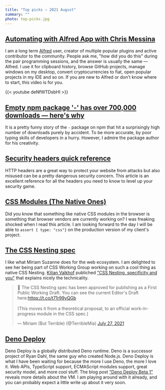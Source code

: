 ```yaml
---
title: "Top picks — 2021 August"
summary: ""
photo: top-picks.jpg
---
```


## [Automating with Alfred App with Chris Messina](https://youtu.be/deNfWTDsbHI)

I am a long term [Alfred](https://www.alfredapp.com) user, creator of multiple popular plugins and active contributor to the community. People ask me, "how did you do this" during the pair programming sessions, and the answer is usually the same — Alfred. I use it for clipboard history, browse GitHub projects, manage windows on my desktop, convert cryptocurrencies to fiat, open popular projects in my IDE and so on. If you are new to Alfred or don't know where to start, this video is for you.

{{< youtube deNfWTDsbHI >}}

## [Empty npm package '-' has over 700,000 downloads — here's why](https://www.bleepingcomputer.com/news/software/empty-npm-package-has-over-700-000-downloads-heres-why/)

It is a pretty funny story of the `-` package on npm that hit a surprisingly high number of downloads purely by accident. To be more accurate, by poor typing skills of developers in a hurry. However, I admire the package author for his creativity.

## [Security headers quick reference](https://web.dev/security-headers/)

HTTP headers are a great way to protect your website from attacks but also misused can be a pretty dangerous security concern. This article is an excellent reference for all the headers you need to know to level up your security game.

## [CSS Modules (The Native Ones)](https://css-tricks.com/css-modules-the-native-ones/)

Did you know that something like native CSS modules in the browser is something that browser vendors are currently working on? I was freaking shocked when I read this article. I am looking forward to the day I will be able to `assert { type: "css"}` on the production version of my client's project.

## [The CSS Nesting spec](https://twitter.com/TerribleMia/status/1420072006188376069)

I like what Miriam Suzanne does for the web ecosystem. I am delighted to see her being part of CSS Working Group working on such a cool thing as native CSS Nesting. [Kilian Valkhof](https://twitter.com/kilianvalkhof) publiched ["CSS Nesting, specificity and you"](https://kilianvalkhof.com/2021/css-html/css--nesting-specificity-and-you/) that explains nicely the technicality.

<blockquote class="twitter-tweet"><p lang="en" dir="ltr">🎉 The CSS Nesting spec has been approved for publishing as a First Public Working Draft. You can see the current Editor&#39;s Draft here:<a href="https://t.co/t71r99yQGb">https://t.co/t71r99yQGb</a><br><br>(This moves it from a theoretical proposal, to an official work-in-progress module in the CSS spec.)</p>&mdash; Miriam (But Terrible) (@TerribleMia) <a href="https://twitter.com/TerribleMia/status/1420072006188376069?ref_src=twsrc%5Etfw">July 27, 2021</a></blockquote> <script async src="https://platform.twitter.com/widgets.js" charset="utf-8"></script>

## [Deno Deploy](https://deno.com/deploy)

Deno Deploy is a globally distributed Deno runtime. Deno is a successor project of Ryan Dahl, the same guy who created Node.js. Deno Deploy is what I have been waiting for because the more I use Deno, the more I love it. Web APIs, TypeScript support, ECMAScript modules support, great security model, and more cool stuff. The blog post ["Deno Deploy Beta 1"](https://deno.com/blog/deploy-beta1) reveals more details about the VM. I am playing around with it already, and you can probably expect a little write up about it very soon.

